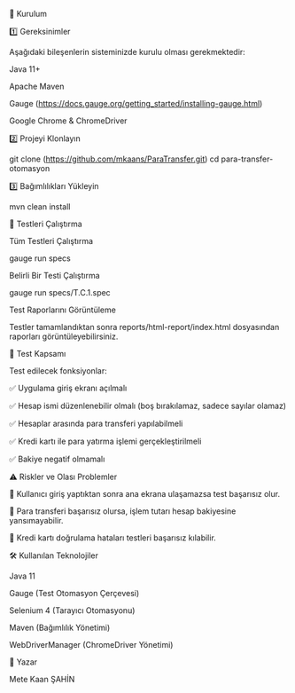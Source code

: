 🚀 Kurulum

1️⃣ Gereksinimler

Aşağıdaki bileşenlerin sisteminizde kurulu olması gerekmektedir:

Java 11+

Apache Maven

Gauge (https://docs.gauge.org/getting_started/installing-gauge.html)

Google Chrome & ChromeDriver

2️⃣ Projeyi Klonlayın 

git clone (https://github.com/mkaans/ParaTransfer.git)
cd para-transfer-otomasyon

3️⃣ Bağımlılıkları Yükleyin

mvn clean install

🏃 Testleri Çalıştırma

Tüm Testleri Çalıştırma

gauge run specs

Belirli Bir Testi Çalıştırma

gauge run specs/T.C.1.spec

Test Raporlarını Görüntüleme

Testler tamamlandıktan sonra reports/html-report/index.html dosyasından raporları görüntüleyebilirsiniz.

📑 Test Kapsamı

Test edilecek fonksiyonlar:

✅ Uygulama giriş ekranı açılmalı

✅ Hesap ismi düzenlenebilir olmalı (boş bırakılamaz, sadece sayılar olamaz)

✅ Hesaplar arasında para transferi yapılabilmeli

✅ Kredi kartı ile para yatırma işlemi gerçekleştirilmeli

✅ Bakiye negatif olmamalı

⚠️ Riskler ve Olası Problemler

🔴 Kullanıcı giriş yaptıktan sonra ana ekrana ulaşamazsa test başarısız olur.

🔴 Para transferi başarısız olursa, işlem tutarı hesap bakiyesine yansımayabilir.

🔴 Kredi kartı doğrulama hataları testleri başarısız kılabilir.

🛠 Kullanılan Teknolojiler

Java 11

Gauge (Test Otomasyon Çerçevesi)

Selenium 4 (Tarayıcı Otomasyonu)

Maven (Bağımlılık Yönetimi)

WebDriverManager (ChromeDriver Yönetimi)

📌 Yazar

Mete Kaan ŞAHİN
